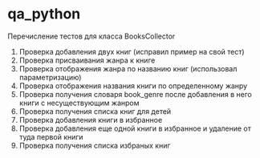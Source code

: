 # qa_python
Перечисление тестов для класса BooksCollector
1. Проверка добавления двух книг (исправил пример на свой тест)
2. Проверка присваивания жанра к книге
3. Проверка отображения жанра по названию книг (использовал параметризацию)
4. Проверка отображения названия книги по определенному жанру
5. Проверка получения словаря book_genre после добавления в него книги с несуществующим жанром
6. Проверка получения списка книг для детей 
7. Проверка добавления книги в избранное
8. Проверка добавления еще одной книги в избранное и удаление от туда первой книги
9. Проверка получения списка избраных книг